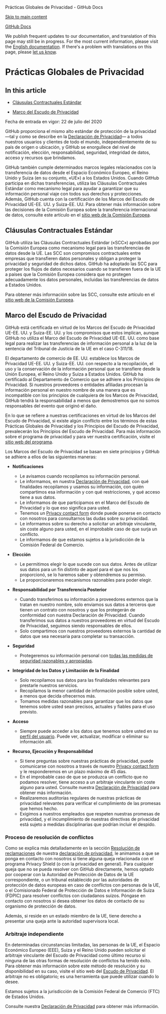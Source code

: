 Prácticas Globales de Privacidad - GitHub Docs

[Skip to main content](#main-content)

[](/es)[GitHub Docs](/es)

We publish frequent updates to our documentation, and translation of this page may still be in progress. For the most current information, please visit the [English documentation](/en). If there's a problem with translations on this page, please [let us know](https://github.com/contact?form[subject]=translation%20issue%20on%20docs.github.com&form[comments]=).

Prácticas Globales de Privacidad
==========

In this article
----------

* [Cláusulas Contractuales Estándar](#cláusulas-contractuales-estándar)

* [Marco del Escudo de Privacidad](#marco-del-escudo-de-privacidad)

Fecha de entrada en vigor: 22 de julio del 2020

GitHub proporciona el mismo alto estándar de protección de la privacidad —tal y como se describe en la [Declaración de Privacidad](/es/github/site-policy/github-privacy-statement#githubs-global-privacy-practices)— a todos nuestros usuarios y clientes de todo el mundo, independientemente de su país de origen o ubicación, y GitHub se enorgullece del nivel de notificación, elección, responsabilidad, seguridad, integridad de datos, acceso y recursos que brindamos.

GitHub también cumple determinados marcos legales relacionados con la transferencia de datos desde el Espacio Económico Europeo, el Reino Unido y Suiza (en su conjunto, «UE») a los Estados Unidos. Cuando GitHub participa en dichas transferencias, utiliza las Cláusulas Contractuales Estándar como mecanismo legal para ayudar a garantizar que su información personal viaje con todos sus derechos y protecciones. Además, GitHub cuenta con la certificación de los Marcos del Escudo de Privacidad UE-EE. UU. y Suiza-EE. UU. Para obtener más información sobre las decisiones de la Comisión Europea sobre la transferencia internacional de datos, consulte este artículo en el [sitio web de la Comisión Europea](https://ec.europa.eu/info/law/law-topic/data-protection/international-dimension-data-protection_en).

[](#cláusulas-contractuales-estándar)[]()Cláusulas Contractuales Estándar
----------

GitHub utiliza las Cláusulas Contractuales Estándar («SCC») aprobadas por la Comisión Europea como mecanismo legal para las transferencias de datos desde la UE. Las SCC son compromisos contractuales entre empresas que transfieren datos personales y obligan a proteger la privacidad y seguridad de dichos datos. GitHub ha adoptado las SCC para proteger los flujos de datos necesarios cuando se transfieren fuera de la UE a países que la Comisión Europea considera que no protegen adecuadamente los datos personales, incluidas las transferencias de datos a Estados Unidos.

Para obtener más información sobre las SCC, consulte este artículo en el [sitio web de la Comisión Europea](https://ec.europa.eu/info/law/law-topic/data-protection/international-dimension-data-protection/standard-contractual-clauses-scc_en).

[](#marco-del-escudo-de-privacidad)[]()Marco del Escudo de Privacidad
----------

GitHub está certificada en virtud de los Marcos del Escudo de Privacidad UE-EE. UU. y Suiza-EE. UU. y los compromisos que estos implican, aunque GitHub no utiliza el Marco del Escudo de Privacidad UE-EE. UU. como base legal para realizar las transferencias de información personal a la luz de la sentencia del Tribunal de Justicia de la UE en el caso C-311/18.

El departamento de comercio de EE. UU. establece los Marcos de Privacidad UE-EE. UU. y Suiza-EE. UU. con respecto a la recopilación, el uso y la conservación de la información personal que se transfiere desde la Unión Europea, el Reino Unido y Suiza a Estados Unidos. GitHub ha certificado al Departamento de Comercio que se adhiere a los Principios de Privacidad. Si nuestros proveedores o entidades afiliadas procesan la información personal en nuestro nombre de una manera que es incompatible con los principios de cualquiera de los Marcos de Privacidad, GitHub tendrá la responsabilidad a menos que demostremos que no somos responsables del evento que originó el daño.

En lo que se refiere a nuestras certificaciones en virtud de los Marcos del Escudo de Privacidad, si existe algún conflicto entre los términos de estas Prácticas Globales de Privacidad y los Principios del Escudo de Privacidad, prevalecerán los Principios del Escudo de Privacidad. Para más información sobre el programa de privacidad y para ver nuestra certificación, visite el [sitio web del programa](https://www.privacyshield.gov/).

Los Marcos del Escudo de Privacidad se basan en siete principios y GitHub se adhiere a ellos de las siguientes maneras:

* **Notificaciones**
  * Le avisamos cuando recopilamos su información personal.
  * Le informamos, en nuestra [Declaración de Privacidad](/es/articles/github-privacy-statement), con qué finalidades recopilamos y usamos su información, con quién compartimos esa información y con qué restricciones, y qué acceso tiene a sus datos.
  * Le informamos de que participamos en el Marco del Escudo de Privacidad y lo que eso significa para usted.
  * Tenemos un [Privacy contact form](https://github.com/contact/privacy) donde puede ponerse en contacto con nosotros para consultarnos las dudas sobre su privacidad.
  * Le informamos sobre su derecho a solicitar un arbitraje vinculante, sin coste alguno para usted, en el improbable caso de que surja un conflicto.
  * Le informamos de que estamos sujetos a la jurisdicción de la Comisión Federal de Comercio.

* **Elección**
  * Le permitimos elegir lo que sucede con sus datos. Antes de utilizar sus datos para un fin distinto de aquel para el que nos los proporcionó, se lo haremos saber y obtendremos su permiso.
  * Le proporcionaremos mecanismos razonables para poder elegir.

* **Responsabilidad por Transferencia Posterior**
  * Cuando transferimos su información a proveedores externos que la tratan en nuestro nombre, solo enviamos sus datos a terceros que tienen un contrato con nosotros y que los protegerán de conformidad con nuestra Declaración de Privacidad. Cuando transferimos sus datos a nuestros proveedores en virtud del Escudo de Privacidad, seguimos siendo responsables de ellos.
  * Solo compartimos con nuestros proveedores externos la cantidad de datos que sea necesaria para completar su transacción.

* **Seguridad**
  * Protegeremos su información personal con [todas las medidas de seguridad razonables y apropiadas](https://github.com/security).

* **Integridad de los Datos y Limitación de la Finalidad**
  * Solo recopilamos sus datos para las finalidades relevantes para prestarle nuestros servicios.
  * Recopilamos la menor cantidad de información posible sobre usted, a menos que decida ofrecernos más.
  * Tomamos medidas razonables para garantizar que los datos que tenemos sobre usted sean precisos, actuales y fiables para el uso previsto.

* **Acceso**
  * Siempre puede acceder a los datos que tenemos sobre usted en su [perfil del usuario](https://github.com/settings/profile). Puede ver, actualizar, modificar o eliminar su información allí.

* **Recurso, Ejecución y Responsabilidad**
  * Si tiene preguntas sobre nuestras prácticas de privacidad, puede comunicarse con nosotros a través de nuestro [Privacy contact form](https://github.com/contact/privacy) y le responderemos en un plazo máximo de 45 días.
  * En el improbable caso de que se produzca un conflicto que no podamos resolver, tiene acceso a un arbitraje vinculante sin coste alguno para usted. Consulte nuestra [Declaración de Privacidad](/es/articles/github-privacy-statement) para obtener más información.
  * Realizaremos auditorías regulares de nuestras prácticas de privacidad relevantes para verificar el cumplimiento de las promesas que hemos hecho.
  * Exigimos a nuestros empleados que respeten nuestras promesas de privacidad, y el incumplimiento de nuestras directivas de privacidad está sujeto a medidas disciplinarias que podrían incluir el despido.

### [](#proceso-de-resolución-de-conflictos)[]()Proceso de resolución de conflictos ###

Como se explica más detalladamente en la sección [Resolución de reclamaciones](/es/github/site-policy/github-privacy-statement#resolving-complaints) de nuestra [declaración de privacidad](/es/github/site-policy/github-privacy-statement), le animamos a que se ponga en contacto con nosotros si tiene alguna queja relacionada con el programa Privacy Shield (o con la privacidad en general). Para cualquier queja que no se pueda resolver con GitHub directamente, hemos optado por cooperar con la Autoridad de Protección de Datos de la UE correspondiente, o un tribunal establecido por las autoridades de protección de datos europeas en caso de conflictos con personas de la UE, o el Comisionado Federal de Protección de Datos e Información de Suiza (FDPIC) para resolver conflictos con ciudadanos suizos. Póngase en contacto con nosotros si desea obtener los datos de contacto de su organismo de protección de datos.

Además, si reside en un estado miembro de la UE, tiene derecho a presentar una queja ante la autoridad supervisora local.

### [](#arbitraje-independiente)[]()Arbitraje independiente ###

En determinadas circunstancias limitadas, las personas de la UE, el Espacio Económico Europeo (EEE), Suiza y el Reino Unido pueden solicitar el arbitraje vinculante del Escudo de Privacidad como último recurso si ninguna de las otras formas de resolución de conflictos ha tenido éxito. Para obtener más información sobre este método de resolución y su disponibilidad en su caso, visite el sitio web del [Escudo de Privacidad](https://www.privacyshield.gov/article?id=ANNEX-I-introduction). El arbitraje no es obligatorio; es una herramienta que puede utilizar cuando lo desee.

Estamos sujetos a la jurisdicción de la Comisión Federal de Comercio (FTC) de Estados Unidos.

Consulte nuestra [Declaración de Privacidad](/es/articles/github-privacy-statement) para obtener más información.
